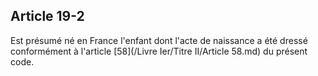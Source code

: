 Article 19-2
----
Est présumé né en France l'enfant dont l'acte de naissance a été dressé
conformément à l'article [58](/Livre Ier/Titre II/Article 58.md) du présent code.
